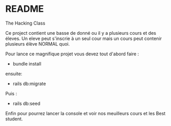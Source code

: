 # README

The Hacking Class

Ce project contient une basse de donné ou il y a plusieurs cours et des éleves. Un eleve peut s'inscrie à un seul cour mais un cours peut contenir plusieurs élève NORMAL quoi.

Pour lance ce magnifique projet vous devez tout d'abord faire :

- bundle install

ensuite: 

- rails db:migrate

Puis :

- rails db:seed

Enfin pour pourrez lancer la console et voir nos meuilleurs cours et les Best student.